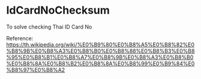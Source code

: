 # IdCardNoChecksum

To solve checking Thai ID Card No

Reference: https://th.wikipedia.org/wiki/%E0%B9%80%E0%B8%A5%E0%B8%82%E0%B8%9B%E0%B8%A3%E0%B8%B0%E0%B8%88%E0%B8%B3%E0%B8%95%E0%B8%B1%E0%B8%A7%E0%B8%9B%E0%B8%A3%E0%B8%B0%E0%B8%8A%E0%B8%B2%E0%B8%8A%E0%B8%99%E0%B9%84%E0%B8%97%E0%B8%A2
